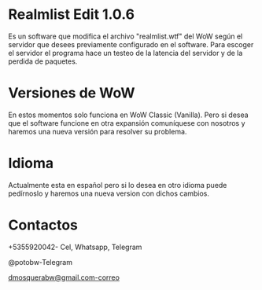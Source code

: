 # Realmlist Edit 1.0.6
Es un software que modifica el archivo "realmlist.wtf" del WoW según el servidor que desees previamente configurado en el software. Para escoger el servidor el programa 
hace un testeo de la latencia del servidor y de la perdida de paquetes.
# Versiones de WoW
En estos momentos solo funciona en WoW Classic (Vanilla). Pero si desea que el software funcione en otra expansión comuníquese con nosotros y haremos una nueva versión 
para resolver su problema.
# Idioma
Actualmente esta en español pero si lo desea en otro idioma puede pedírnoslo y haremos una nueva version con dichos cambios.
# Contactos
+5355920042- Cel, Whatsapp, Telegram

@potobw-Telegram

dmosquerabw@gmail.com-correo
